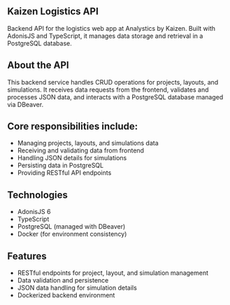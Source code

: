 ## Kaizen Logistics API
Backend API for the logistics web app at Analystics by Kaizen. Built with AdonisJS and TypeScript, it manages data storage and retrieval in a PostgreSQL database.

## About the API
This backend service handles CRUD operations for projects, layouts, and simulations. It receives data requests from the frontend, validates and processes JSON data, and interacts with a PostgreSQL database managed via DBeaver.

## Core responsibilities include:
- Managing projects, layouts, and simulations data
- Receiving and validating data from frontend
- Handling JSON details for simulations
- Persisting data in PostgreSQL
- Providing RESTful API endpoints

## Technologies
- AdonisJS 6
- TypeScript
- PostgreSQL (managed with DBeaver)
- Docker (for environment consistency)

## Features
- RESTful endpoints for project, layout, and simulation management
- Data validation and persistence
- JSON data handling for simulation details
- Dockerized backend environment

